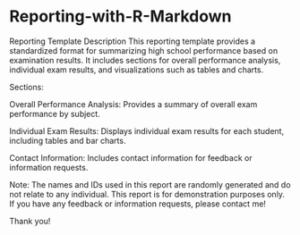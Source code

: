 # Reporting-with-R-Markdown
Reporting Template Description  This reporting template provides a standardized format for summarizing high school performance based on examination results. It includes sections for overall performance analysis, individual exam results, and visualizations such as tables and charts. 

Sections:

Overall Performance Analysis: Provides a summary of overall exam performance by subject.

Individual Exam Results: Displays individual exam results for each student, including tables and bar charts.

Contact Information: Includes contact information for feedback or information requests.

Note: The names and IDs used in this report are randomly generated and do not relate to any individual. This report is for demonstration purposes only.
If you have any feedback or information requests, please contact me!

Thank you!
